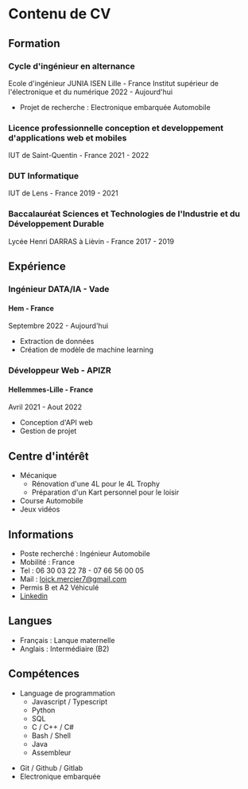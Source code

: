# Contenu de CV

## Formation

### Cycle d'ingénieur en alternance

Ecole d'ingénieur JUNIA ISEN Lille - France
Institut supérieur de l'électronique et du numérique
2022 - Aujourd'hui

- Projet de recherche : Electronique embarquée Automobile

### Licence professionnelle conception et developpement d'applications web et mobiles

IUT de Saint-Quentin - France
2021 - 2022

### DUT Informatique

IUT de Lens - France
2019 - 2021

### Baccalauréat Sciences et Technologies de l'Industrie et du Développement Durable

Lycée Henri DARRAS à Lièvin - France
2017 - 2019

## Expérience

### Ingénieur DATA/IA - Vade

#### Hem - France

Septembre 2022 - Aujourd'hui

- Extraction de données
- Création de modèle de machine learning

### Développeur Web - APIZR

#### Hellemmes-Lille - France

Avril 2021 - Aout 2022

- Conception d'API web
- Gestion de projet

<!-- ### Stage Technicien Informatique - Microdif

#### Lens - France

Juin 2017

- Maintenance de systèmes informatiques
- Renseignement et conseil auprès de la clientèle -->

<!-- ### Employé polyvalent - Biocoop

#### Albertville - France

Juin 2020 - Aout 2020

- Mise en rayon
- Service arrière (Boulangerie, Fromagerie, Traiteur, Boucherie et Poissonnerie) -->

<!-- ### Préparateur de commande - Scap-Artois

#### Saint-Laurent-Blangy - France

Octobre 2019

- Préparation de commande par éclatement -->

## Centre d'intérêt

- Mécanique
  - Rénovation d'une 4L pour le 4L Trophy
  - Préparation d'un Kart personnel pour le loisir
- Course Automobile
- Jeux vidéos

## Informations

- Poste recherché : Ingénieur Automobile
- Mobilité : France
- Tel : 06 30 03 22 78 - 07 66 56 00 05
- Mail : loick.mercier7@gmail.com
- Permis B et A2 Véhiculé
- [Linkedin](linkedin.com/in/loïck-mercier)

## Langues

- Français : Lanque maternelle
- Anglais : Intermédiaire (B2)

## Compétences

- Language de programmation
  - Javascript / Typescript
  - Python
  - SQL
  - C / C++ / C#
  - Bash / Shell
  - Java
  <!-- - PHP -->
  - Assembleur
<!-- - Framework / Librairie
  - NodeJS
  - NestJS
  - React
  - Vue
  - Angular
  - Symphony
  - Laravel -->
- Git / Github / Gitlab
- Electronique embarquée
